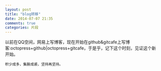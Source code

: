 ```yaml
---
layout: post
title: "blog转移"
date: 2014-07-07 21:35
comments: true
categories: 片段
---
```

   以前在QQ空间，网易上写博客，现在开始在github&gitcafe上写博客:octopress+github|octopress+gitcafe，于是乎，记下这个时刻，见证这个新开始。

```
积少成多，集腋成裘，坚持再坚持。
```